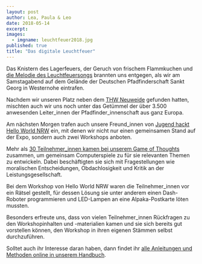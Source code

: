 ```yaml
---
layout: post
author: Lea, Paula & Leo
date: 2018-05-14
excerpt: 
images:
  - imgname: leuchtfeuer2018.jpg
published: true
title: "Das digitale Leuchtfeuer"
---
```


Das Knistern des Lagerfeuers, der Geruch von frischem Flammkuchen und <a href="https://dpsg.de/fileadmin/daten/aktionen/leuchtfeuer/Dokumente/McKev%20feat.%20Trici%20-%20Leuchtfeuer.mp3">die Melodie des Leuchtfeuersongs</a> brannten uns entgegen, als wir am Samstagabend auf dem Gelände der Deutschen Pfadfinderschaft Sankt Georg in Westernohe eintrafen. 

Nachdem wir unseren Platz neben dem <a href="https://twitter.com/woLeonard/status/990318410687971329">THW Neuweide</a> gefunden hatten, mischten auch wir uns noch unter das Getümmel der über 3.500 anwesenden Leiter_innen der Pfadfinder_innenschaft aus ganz Europa. 

Am nächsten Morgen trafen auch unsere Freund_innen von <a href="www.jugendhackt.org/helloworld">Jugend hackt Hello World NRW</a> ein, mit denen wir nicht nur einen gemeinsamen Stand auf der Expo, sondern auch zwei Workshops anboten.

Mehr als <a href="https://twitter.com/demokratielabs/status/990583440964816897">30 Teilnehmer_innen kamen bei unserem Game of Thoughts</a> zusammen, um gemeinsam Computerspiele zu für sie relevanten Themen zu entwickeln. Dabei beschäftigten sie sich mit Fragestellungen wie moralischen Entscheidungen, Obdachlosigkeit und Kritik an der Leistungsgesellschaft.

Bei dem Workshop von Hello World NRW waren die Teilnehmer_innen vor ein Rätsel gestellt, für dessen Lösung sie unter anderem einen Dash-Roboter programmieren und LED-Lampen an eine Alpaka-Postkarte löten mussten.

Besonders erfreute uns, dass von vielen Teilnehmer_innen Rückfragen zu den Workshopinhalten und -materialien kamen und sie sich bereits gut vorstellen können, den Workshop in ihren eigenen Stämmen selbst durchzuführen. 

Solltet auch ihr Interesse daran haben, dann findet ihr <a href="https://handbuch.demokratielabore.de">alle Anleitungen und Methoden online in unserem Handbuch</a>.
